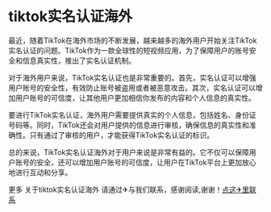 # tiktok实名认证海外

最近，随着TikTok在海外市场的不断发展，越来越多的海外用户开始关注TikTok实名认证的问题。TikTok作为一款全球性的短视频应用，为了保障用户的账号安全和信息真实性，推出了实名认证机制。

对于海外用户来说，TikTok实名认证也是非常重要的。首先，实名认证可以增强用户账号的安全性，有效防止账号被盗用或者被恶意攻击。其次，实名认证可以增加用户账号的可信度，让其他用户更加相信你发布的内容和个人信息的真实性。

要进行TikTok实名认证，海外用户需要提供真实的个人信息，包括姓名、身份证号码等。同时，TikTok还会对用户提供的信息进行审核，确保信息的真实性和准确性。只有通过了审核的用户，才能获得TikTok实名认证的标识。

总的来说，TikTok实名认证海外对于用户来说是非常有益的。它不仅可以保障用户账号的安全，还可以增加用户账号的可信度，让用户在TikTok平台上更加放心地进行互动和分享。

更多 关于tiktok实名认证海外 请通过✈与我们联系，感谢阅读,谢谢！[点这✈里联系](https://acc.k02.cc)
